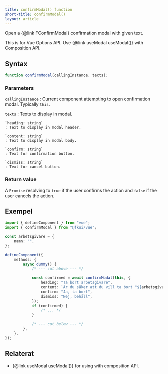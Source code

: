 ```yaml
---
title: confirmModal() function
short-title: confirmModal()
layout: article
---
```


Open a {@link FConfirmModal} confirmation modal with given text.

This is for Vue Options API.
Use {@link useModal useModal()} with Composition API.

## Syntax

```ts nocompile
function confirmModal(callingInstance, texts);
```

### Parameters

`callingInstance`
: Current component attempting to open confirmation modal. Typically `this`.

`texts`
: Texts to display in modal.

    `heading: string`
    : Text to display in modal header.

    `content: string`
    : Text to display in modal body.

    `confirm: string`
    : Text for confirmation button.

    `dismiss: string`
    : Text for cancel button.

### Return value

A `Promise` resolving to `true` if the user confirms the action and `false` if the user cancels the action.

## Exempel

```ts
import { defineComponent } from "vue";
import { confirmModal } from "@fkui/vue";

const arbetsgivare = {
    namn: "",
};

defineComponent({
    methods: {
        async dummy() {
            /* --- cut above --- */

            const confirmed = await confirmModal(this, {
                heading: "Ta bort arbetsgivare",
                content: `Är du säker att du vill ta bort "${arbetsgivare.namn}"?`,
                confirm: "Ja, ta bort",
                dismiss: "Nej, behåll",
            });
            if (confirmed) {
                /* ... */
            }

            /* --- cut below --- */
        },
    },
});
```

## Relaterat

- {@link useModal useModal()} for using with composition API.
